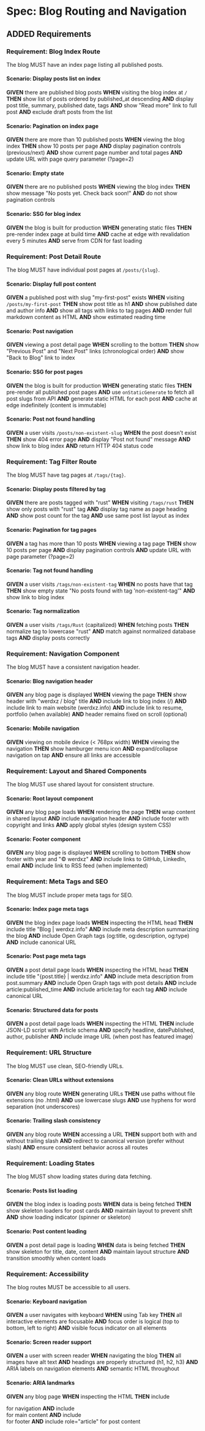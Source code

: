 # Spec: Blog Routing and Navigation

## ADDED Requirements

### Requirement: Blog Index Route
The blog MUST have an index page listing all published posts.

#### Scenario: Display posts list on index
**GIVEN** there are published blog posts
**WHEN** visiting the blog index at `/`
**THEN** show list of posts ordered by published_at descending
**AND** display post title, summary, published date, tags
**AND** show "Read more" link to full post
**AND** exclude draft posts from the list

#### Scenario: Pagination on index page
**GIVEN** there are more than 10 published posts
**WHEN** viewing the blog index
**THEN** show 10 posts per page
**AND** display pagination controls (previous/next)
**AND** show current page number and total pages
**AND** update URL with page query parameter (?page=2)

#### Scenario: Empty state
**GIVEN** there are no published posts
**WHEN** viewing the blog index
**THEN** show message "No posts yet. Check back soon!"
**AND** do not show pagination controls

#### Scenario: SSG for blog index
**GIVEN** the blog is built for production
**WHEN** generating static files
**THEN** pre-render index page at build time
**AND** cache at edge with revalidation every 5 minutes
**AND** serve from CDN for fast loading

### Requirement: Post Detail Route
The blog MUST have individual post pages at `/posts/{slug}`.

#### Scenario: Display full post content
**GIVEN** a published post with slug "my-first-post" exists
**WHEN** visiting `/posts/my-first-post`
**THEN** show post title as h1
**AND** show published date and author info
**AND** show all tags with links to tag pages
**AND** render full markdown content as HTML
**AND** show estimated reading time

#### Scenario: Post navigation
**GIVEN** viewing a post detail page
**WHEN** scrolling to the bottom
**THEN** show "Previous Post" and "Next Post" links (chronological order)
**AND** show "Back to Blog" link to index

#### Scenario: SSG for post pages
**GIVEN** the blog is built for production
**WHEN** generating static files
**THEN** pre-render all published post pages
**AND** use `onStaticGenerate` to fetch all post slugs from API
**AND** generate static HTML for each post
**AND** cache at edge indefinitely (content is immutable)

#### Scenario: Post not found handling
**GIVEN** a user visits `/posts/non-existent-slug`
**WHEN** the post doesn't exist
**THEN** show 404 error page
**AND** display "Post not found" message
**AND** show link to blog index
**AND** return HTTP 404 status code

### Requirement: Tag Filter Route
The blog MUST have tag pages at `/tags/{tag}`.

#### Scenario: Display posts filtered by tag
**GIVEN** there are posts tagged with "rust"
**WHEN** visiting `/tags/rust`
**THEN** show only posts with "rust" tag
**AND** display tag name as page heading
**AND** show post count for the tag
**AND** use same post list layout as index

#### Scenario: Pagination for tag pages
**GIVEN** a tag has more than 10 posts
**WHEN** viewing a tag page
**THEN** show 10 posts per page
**AND** display pagination controls
**AND** update URL with page parameter (?page=2)

#### Scenario: Tag not found handling
**GIVEN** a user visits `/tags/non-existent-tag`
**WHEN** no posts have that tag
**THEN** show empty state "No posts found with tag 'non-existent-tag'"
**AND** show link to blog index

#### Scenario: Tag normalization
**GIVEN** a user visits `/tags/Rust` (capitalized)
**WHEN** fetching posts
**THEN** normalize tag to lowercase "rust"
**AND** match against normalized database tags
**AND** display posts correctly

### Requirement: Navigation Component
The blog MUST have a consistent navigation header.

#### Scenario: Blog navigation header
**GIVEN** any blog page is displayed
**WHEN** viewing the page
**THEN** show header with "werdxz / blog" title
**AND** include link to blog index (/)
**AND** include link to main website (werdxz.info)
**AND** include link to resume, portfolio (when available)
**AND** header remains fixed on scroll (optional)

#### Scenario: Mobile navigation
**GIVEN** viewing on mobile device (< 768px width)
**WHEN** viewing the navigation
**THEN** show hamburger menu icon
**AND** expand/collapse navigation on tap
**AND** ensure all links are accessible

### Requirement: Layout and Shared Components
The blog MUST use shared layout for consistent structure.

#### Scenario: Root layout component
**GIVEN** any blog page loads
**WHEN** rendering the page
**THEN** wrap content in shared layout
**AND** include navigation header
**AND** include footer with copyright and links
**AND** apply global styles (design system CSS)

#### Scenario: Footer component
**GIVEN** any blog page is displayed
**WHEN** scrolling to bottom
**THEN** show footer with year and "© werdxz"
**AND** include links to GitHub, LinkedIn, email
**AND** include link to RSS feed (when implemented)

### Requirement: Meta Tags and SEO
The blog MUST include proper meta tags for SEO.

#### Scenario: Index page meta tags
**GIVEN** the blog index page loads
**WHEN** inspecting the HTML head
**THEN** include title "Blog | werdxz.info"
**AND** include meta description summarizing the blog
**AND** include Open Graph tags (og:title, og:description, og:type)
**AND** include canonical URL

#### Scenario: Post page meta tags
**GIVEN** a post detail page loads
**WHEN** inspecting the HTML head
**THEN** include title "{post.title} | werdxz.info"
**AND** include meta description from post.summary
**AND** include Open Graph tags with post details
**AND** include article:published_time
**AND** include article:tag for each tag
**AND** include canonical URL

#### Scenario: Structured data for posts
**GIVEN** a post detail page loads
**WHEN** inspecting the HTML
**THEN** include JSON-LD script with Article schema
**AND** specify headline, datePublished, author, publisher
**AND** include image URL (when post has featured image)

### Requirement: URL Structure
The blog MUST use clean, SEO-friendly URLs.

#### Scenario: Clean URLs without extensions
**GIVEN** any blog route
**WHEN** generating URLs
**THEN** use paths without file extensions (no .html)
**AND** use lowercase slugs
**AND** use hyphens for word separation (not underscores)

#### Scenario: Trailing slash consistency
**GIVEN** any blog route
**WHEN** accessing a URL
**THEN** support both with and without trailing slash
**AND** redirect to canonical version (prefer without slash)
**AND** ensure consistent behavior across all routes

### Requirement: Loading States
The blog MUST show loading states during data fetching.

#### Scenario: Posts list loading
**GIVEN** the blog index is loading posts
**WHEN** data is being fetched
**THEN** show skeleton loaders for post cards
**AND** maintain layout to prevent shift
**AND** show loading indicator (spinner or skeleton)

#### Scenario: Post content loading
**GIVEN** a post detail page is loading
**WHEN** data is being fetched
**THEN** show skeleton for title, date, content
**AND** maintain layout structure
**AND** transition smoothly when content loads

### Requirement: Accessibility
The blog routes MUST be accessible to all users.

#### Scenario: Keyboard navigation
**GIVEN** a user navigates with keyboard
**WHEN** using Tab key
**THEN** all interactive elements are focusable
**AND** focus order is logical (top to bottom, left to right)
**AND** visible focus indicator on all elements

#### Scenario: Screen reader support
**GIVEN** a user with screen reader
**WHEN** navigating the blog
**THEN** all images have alt text
**AND** headings are properly structured (h1, h2, h3)
**AND** ARIA labels on navigation elements
**AND** semantic HTML throughout

#### Scenario: ARIA landmarks
**GIVEN** any blog page
**WHEN** inspecting the HTML
**THEN** include <nav> for navigation
**AND** include <main> for main content
**AND** include <footer> for footer
**AND** include role="article" for post content

